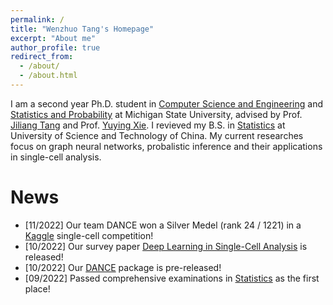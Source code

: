 ```yaml
---
permalink: /
title: "Wenzhuo Tang's Homepage"
excerpt: "About me"
author_profile: true
redirect_from: 
  - /about/
  - /about.html
---
```


I am a second year Ph.D. student in [Computer Science and Engineering](https://www.cse.msu.edu/) and [Statistics and Probability](https://stt.natsci.msu.edu/) at Michigan State University, advised by Prof. [Jiliang Tang](http://www.cse.msu.edu/~tangjili/) and Prof. [Yuying Xie](https://directory.natsci.msu.edu/Directory/Profiles/Person/101084?org=44&group=145). I revieved my B.S. in [Statistics](https://en.business.ustc.edu.cn/audsf/list.htm) at University of Science and Technology of China. My current researches focus on graph neural networks, probalistic inference and their applications in single-cell analysis. 

News
======
* [11/2022] Our team DANCE won a Silver Medel (rank 24 / 1221) in a [Kaggle](https://www.kaggle.com/competitions/open-problems-multimodal/leaderboard) single-cell competition!
* [10/2022] Our survey paper [Deep Learning in Single-Cell Analysis](https://arxiv.org/abs/2210.12385) is released!
* [10/2022] Our [DANCE](https://github.com/OmicsML/dance) package is pre-released!
* [09/2022] Passed comprehensive examinations in [Statistics](https://stt.natsci.msu.edu/) as the first place!
